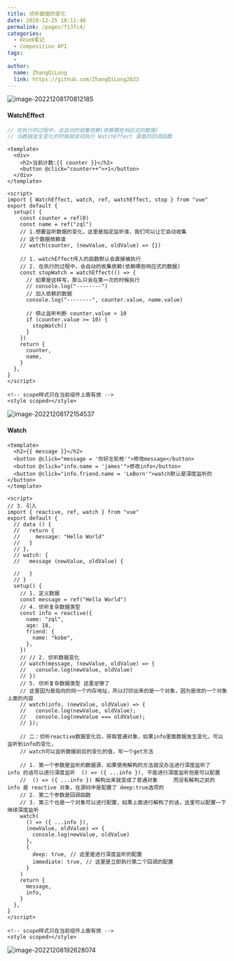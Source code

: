 ```yaml
---
title: 侦听数据的变化
date: 2020-12-25 18:11:40
permalink: /pages/f13fc4/
categories:
  - 《Vue》笔记
  - Composition API
tags:
  -
author:
  name: ZhangQiLong
  link: https://github.com/ZhangQiLong2023
---
```


![image-20221208170812185](http://www.zhangqilong.cn/img/qlBlog_images/Vue%E5%9F%BA%E7%A1%80/26_Composition%20API/07_%E4%BE%A6%E5%90%AC%E6%95%B0%E6%8D%AE%E7%9A%84%E5%8F%98%E5%8C%96.assets/image-20221208170812185.png)

#### WatchEffect

```js
// 在执行的过程中，会自动的收集依赖(依赖哪些响应式的数据)
// 当数据发生变化的时候就自动执行 WatchEffect 里面的回调函数
```

```vue
<template>
  <div>
    <h2>当前计数:{{ counter }}</h2>
    <button @click="counter++">+1</button>
  </div>
</template>

<script>
import { WatchEffect, watch, ref, watchEffect, stop } from "vue"
export default {
  setup() {
    const counter = ref(0)
    const name = ref("zql")
    // 1.想要监听数据的变化，这里是指定监听谁，我们可以让它自动收集
    // 这个数据依赖谁
    // watch(counter, (newValue, oldValue) => {})

    // 1. watchEffect传入的函数默认会直接被执行
    // 2. 在执行的过程中，会自动的收集依赖(依赖哪些响应式的数据)
    const stopWatch = watchEffect(() => {
      // 如果是这样写，那么只会在第一次的时候执行
      // console.log("--------")
      // 加入依赖的数据
      console.log("--------", counter.value, name.value)

      // 停止监听判断 counter.value > 10
      if (counter.value >= 10) {
        stopWatch()
      }
    })
    return {
      counter,
      name,
    }
  },
}
</script>

<!-- scope样式只在当前组件上面有效 -->
<style scoped></style>
```

![image-20221208172154537](http://www.zhangqilong.cn/img/qlBlog_images/Vue%E5%9F%BA%E7%A1%80/26_Composition%20API/07_%E4%BE%A6%E5%90%AC%E6%95%B0%E6%8D%AE%E7%9A%84%E5%8F%98%E5%8C%96.assets/image-20221208172154537.png)

#### Watch

```vue
<template>
  <h2>{{ message }}</h2>
  <button @click="message = '你好左轮枪'">修改message</button>
  <button @click="info.name = 'james'">修改info</button>
  <button @click="info.friend.name = 'LeBorn'">watch默认是深度监听的</button>
</template>

<script>
// 3. 引入
import { reactive, ref, watch } from "vue"
export default {
  // data () {
  //   return {
  //     message: "Hello World"
  //   }
  // },
  // watch: {
  //   message (newValue, oldValue) {

  //   }
  // }
  setup() {
    // 1. 定义数据
    const message = ref("Hello World")
    // 4. 侦听复杂数据类型
    const info = reactive({
      name: "zql",
      age: 18,
      friend: {
        name: "kobe",
      },
    })
    // // 2. 侦听数据变化
    // watch(message, (newValue, oldValue) => {
    //   console.log(newValue, oldValue)
    // })
    // 5. 侦听复杂数据类型 这里足够了
    // 这里因为是指向的同一个内存地址，所以打印出来的是一个对象，因为是改的一个对象上面的内容
    // watch(info, (newValue, oldValue) => {
    //   console.log(newValue, oldValue);
    //   console.log(newValue === oldValue);
    // });

    // 二：侦听reactive数据变化后，获取普通对象，如果info里面数据发生变化，可以监听到info的变化，
    // watch可以监听数据前后的变化的值，写一个get方法

    // 1. 第一个参数是监听的数据源，如果使用解构的方法就没办法进行深度监听了  info 的话可以进行深度监听  () => ({ ...info }), 不能进行深度监听但是可以配置
    //  () => ({ ...info }) 解构出来就变成了普通对象     而没有解构之前的 info 是 reactive 对象，在源码中是配置了 deep:true选项的
    // 2. 第二个参数是回调函数
    // 3. 第三个也是一个对象可以进行配置，如果上面进行解构了的话，这里可以配置一下继续深度监听
    watch(
      () => ({ ...info }),
      (newValue, oldValue) => {
        console.log(newValue, oldValue)
      },
      {
        deep: true, // 这里是进行深度监听的配置
        immediate: true, // 这里是立即执行第二个回调的配置
      }
    )
    return {
      message,
      info,
    }
  },
}
</script>

<!-- scope样式只在当前组件上面有效 -->
<style scoped></style>
```

![image-20221208192628074](http://www.zhangqilong.cn/img/qlBlog_images/Vue%E5%9F%BA%E7%A1%80/26_Composition%20API/07_%E4%BE%A6%E5%90%AC%E6%95%B0%E6%8D%AE%E7%9A%84%E5%8F%98%E5%8C%96.assets/image-20221208192628074.png)
